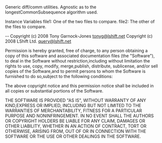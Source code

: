 Generic diff/comm utilities. Agnostic as to the longestCommonSubsequence algorithm used.

Instance Variables
	file1:		<SequenceableCollection> One of the two files to compare.
	file2:		<SequenceableCollection> The other of the files to compare.

-- 
Copyright (c) 2008 Tony Garnock-Jones <tonyg@lshift.net>
Copyright (c) 2008 LShift Ltd. <query@lshift.net>

Permission is hereby granted, free of charge, to any person obtaining a copy of this software and associated documentation files (the "Software"), to deal in the Software without restriction,including without limitation the rights to use, copy, modify, merge,publish, distribute, sublicense, and/or sell copies of the Software,and to permit persons to whom the Software is furnished to do so,subject to the following conditions:

The above copyright notice and this permission notice shall be included in all copies or substantial portions of the Software.

THE SOFTWARE IS PROVIDED "AS IS", WITHOUT WARRANTY OF ANY KIND,EXPRESS OR IMPLIED, INCLUDING BUT NOT LIMITED TO THE WARRANTIES OF MERCHANTABILITY, FITNESS FOR A PARTICULAR PURPOSE AND NONINFRINGEMENT. IN NO EVENT SHALL THE AUTHORS OR COPYRIGHT HOLDERS BE LIABLE FOR ANY CLAIM, DAMAGES OR OTHER LIABILITY, WHETHER IN AN ACTION OF CONTRACT, TORT OR OTHERWISE, ARISING FROM, OUT OF OR IN CONNECTION WITH THE SOFTWARE OR THE USE OR OTHER DEALINGS IN THE SOFTWARE.
